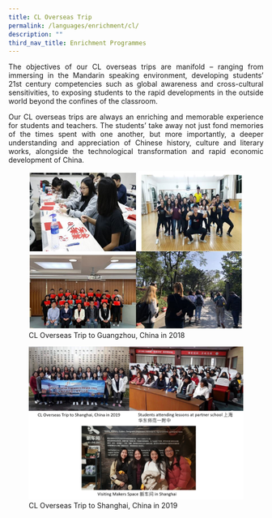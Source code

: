 ```yaml
---
title: CL Overseas Trip
permalink: /languages/enrichment/cl/
description: ""
third_nav_title: Enrichment Programmes
---
```


<div align=justify>
<p>
The objectives of our CL overseas trips are manifold – ranging from immersing in the Mandarin speaking environment, developing students’ 21st century competencies such as global awareness and cross-cultural sensitivities, to exposing students to the rapid developments in the outside world beyond the confines of the classroom.</p>
<p>
Our CL overseas trips are always an enriching and memorable experience for students and teachers. The students’ take away not just fond memories of the times spent with one another, but more importantly, a deeper understanding and appreciation of Chinese history, culture and literary works, alongside the technological transformation and rapid economic development of China.</p>
 
<figure>
<img src="/images/CL%20Overseas.jpg">
<figcaption>CL Overseas Trip to Guangzhou, China in 2018</figcaption></figure>
 
<figure>
<img src="/images/Shanghai%20Collage.png">
	<figcaption>CL Overseas Trip to Shanghai, China in 2019</figcaption></figure>